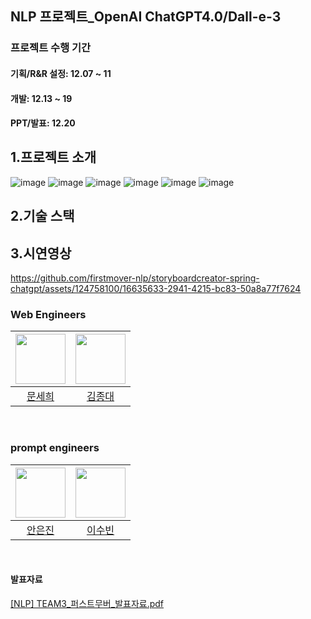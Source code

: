 ## NLP 프로젝트_OpenAI ChatGPT4.0/Dall-e-3 
### 프로젝트 수행 기간  
#### 기획/R&R 설정: 12.07 ~ 11  
#### 개발: 12.13 ~ 19  
#### PPT/발표: 12.20

## 1.프로젝트 소개

![image](https://github.com/firstmover-nlp/chatgpt/assets/124758100/b3e18377-3f9e-4075-9ec7-4a2e2126134f)
![image](https://github.com/firstmover-nlp/storyboardcreator-spring-chatgpt/assets/124758100/2367748c-f437-499a-91af-e86f2f2c89eb)
![image](https://github.com/firstmover-nlp/storyboardcreator-spring-chatgpt/assets/124758100/48130f52-eb44-4684-89a0-aed0aa22f784)
![image](https://github.com/firstmover-nlp/chatgpt/assets/124758100/25f8f032-75b3-4a7e-9d22-01c2e755eb83)
![image](https://github.com/firstmover-nlp/chatgpt/assets/124758100/93ad7617-fdfd-4cc2-b5a1-f7b03fc4858c)
![image](https://github.com/firstmover-nlp/chatgpt/assets/124758100/88975f17-a474-49dd-a347-6e1d9f71a7d6)

## 2.기술 스택


## 3.시연영상  
https://github.com/firstmover-nlp/storyboardcreator-spring-chatgpt/assets/124758100/16635633-2941-4215-bc83-50a8a77f7624

### Web Engineers
|<img src="https://avatars.githubusercontent.com/u/124758100?v=4" width="80">|<img src="https://avatars.githubusercontent.com/u/139526034?v=4"  width="80">|
|:---:|:---:|
|[문세희](https://github.com/snowball9820)|[김종대](https://github.com/JD131313)|
  <br>

### prompt engineers
|<img src="https://avatars.githubusercontent.com/u/35261264?v=4" width="80">|<img src="https://avatars.githubusercontent.com/u/139526149?v=4"  width="80">|
|:---:|:---:|
|[안은진](https://github.com/dopaminespark)|[이수빈](https://github.com/dltnqls3119)|
  <br>

#### 발표자료
[[NLP] TEAM3_퍼스트무버_발표자료.pdf  ](https://github.com/firstmover-nlp/chatgpt/issues/2#issue-2148984631)
